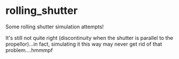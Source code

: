 # rolling_shutter
Some rolling shutter simulation attempts!

It's still not quite right (discontinuity when the shutter is parallel to the propellor)...in fact, simulating it this way may never get rid of that problem....hmmmpf
